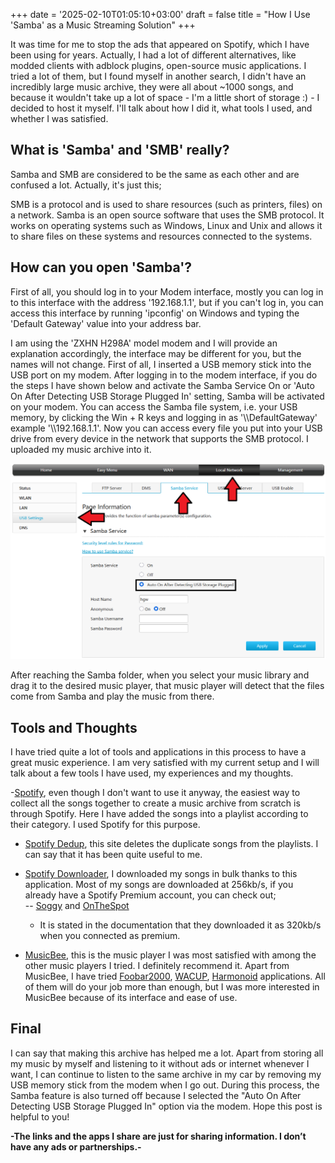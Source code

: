 +++
date = '2025-02-10T01:05:10+03:00'
draft = false
title = "How I Use 'Samba' as a Music Streaming Solution"
+++

It was time for me to stop the ads that appeared on Spotify, which I have been using for years. Actually, I had a lot of different alternatives, like modded clients with adblock plugins, open-source music applications. I tried a lot of them, but I found myself in another search, I didn't have an incredibly large music archive, they were all about ~1000 songs, and because it wouldn't take up a lot of space - I'm a little short of storage :) - I decided to host it myself. I'll talk about how I did it, what tools I used, and whether I was satisfied.

## What is 'Samba' and 'SMB' really?

Samba and SMB are considered to be the same as each other and are confused a lot. Actually, it's just this;

SMB is a protocol and is used to share resources (such as printers, files) on a network. Samba is an open source software that uses the SMB protocol. It works on operating systems such as Windows, Linux and Unix and allows it to share files on these systems and resources connected to the systems.

## How can you open 'Samba'?

First of all, you should log in to your Modem interface, mostly you can log in to this interface with the address '192.168.1.1', but if you can't log in, you can access this interface by running 'ipconfig' on Windows and typing the 'Default Gateway' value into your address bar.

I am using the 'ZXHN H298A' model modem and I will provide an explanation accordingly, the interface may be different for you, but the names will not change. First of all, I inserted a USB memory stick into the USB port on my modem. After logging in to the modem interface, if you do the steps I have shown below and activate the Samba Service On or 'Auto On After Detecting USB Storage Plugged In' setting, Samba will be activated on your modem. You can access the Samba file system, i.e. your USB memory, by clicking the Win + R keys and logging in as '\\\DefaultGateway' example '\\\192.168.1.1'. Now you can access every file you put into your USB drive from every device in the network that supports the SMB protocol. I uploaded my music archive into it.

![Samba activation settings](modem-samba.png)

After reaching the Samba folder, when you select your music library and drag it to the desired music player, that music player will detect that the files come from Samba and play the music from there.

## Tools and Thoughts

I have tried quite a lot of tools and applications in this process to have a great music experience. I am very satisfied with my current setup and I will talk about a few tools I have used, my experiences and my thoughts.

-[Spotify](https://open.spotify.com/), even though I don't want to use it anyway, the easiest way to collect all the songs together to create a music archive from scratch is through Spotify. Here I have added the songs into a playlist according to their category. I used Spotify for this purpose.

- [Spotify Dedup](https://spotify-dedup.com/), this site deletes the duplicate songs from the playlists. I can say that it has been quite useful to me.

- [Spotify Downloader](https://github.com/WilliamSchack/Spotify-Downloader), I downloaded my songs in bulk thanks to this application. Most of my songs are downloaded at 256kb/s, if you already have a Spotify Premium account, you can check out; \
   -- [Soggy](https://github.com/Rafiuth/Soggfy) and [OnTheSpot](https://github.com/justin025/onthespot)

  - It is stated in the documentation that they downloaded it as 320kb/s when you connected as premium.

- [MusicBee](https://www.getmusicbee.com/), this is the music player I was most satisfied with among the other music players I tried. I definitely recommend it. Apart from MusicBee, I have tried [Foobar2000](https://www.foobar2000.org/), [WACUP](https://getwacup.com/), [Harmonoid](https://harmonoid.com/) applications. All of them will do your job more than enough, but I was more interested in MusicBee because of its interface and ease of use.

## Final

I can say that making this archive has helped me a lot. Apart from storing all my music by myself and listening to it without ads or internet whenever I want, I can continue to listen to the same archive in my car by removing my USB memory stick from the modem when I go out. During this process, the Samba feature is also turned off because I selected the "Auto On After Detecting USB Storage Plugged In" option via the modem. Hope this post is helpful to you!

**\-The links and the apps I share are just for sharing information. I don’t have any ads or partnerships.\-**
